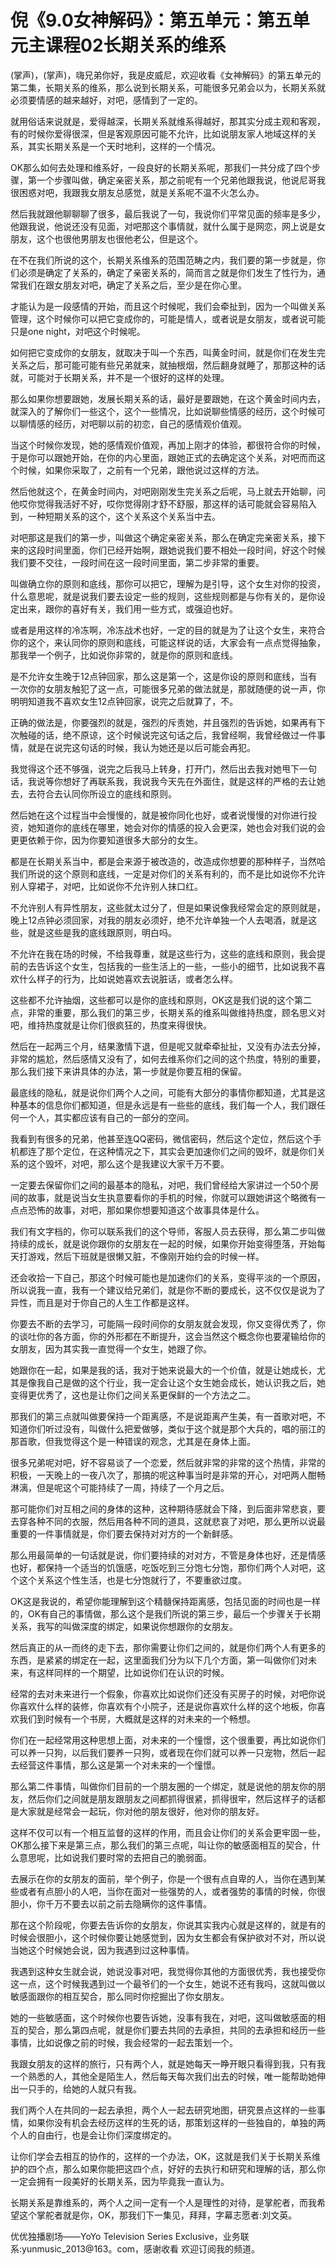 # 倪《9.0女神解码》：第五单元：第五单元主课程02长期关系的维系

(掌声)，(掌声)，嗨兄弟你好，我是皮威尼，欢迎收看《女神解码》的第五单元的第二集，长期关系的维系，那么说到长期关系，可能很多兄弟会以为，长期关系就必须要情感的越来越好，对吧，感情到了一定的。

就用俗话来说就是，爱得越深，长期关系就维系得越好，那其实分成主观和客观，有的时候你爱得很深，但是客观原因可能不允许，比如说朋友家人地域这样的关系，其实长期关系是一个天时地利，这样的一个情况。

OK那么如何去处理和维系好，一段良好的长期关系呢，那我们一共分成了四个步骤，第一个步骤叫做，确定亲密关系，那之前呢有一个兄弟他跟我说，他说尼哥我很困惑对吧，我跟我女朋友总感觉，就是关系呢不温不火怎么办。

然后我就跟他聊聊聊了很多，最后我说了一句，我说你们平常见面的频率是多少，他跟我说，他说还没有见面，对吧那这个事情就，就什么属于是网恋，网上说是女朋友，这个也很他男朋友也很他老公，但是这个。

在不在我们所说的这个，长期关系维系的范围范畴之内，我们要的第一步就是，你们必须是确定了关系的，确定了亲密关系的，简而言之就是你们发生了性行为，通常我们在跟女朋友对吧，确定了关系之后，至少是在你心里。

才能认为是一段感情的开始，而且这个时候呢，我们会牵扯到，因为一个叫做关系管理，这个时候你可以把它变成你的，可能是情人，或者说是女朋友，或者说可能只是one night，对吧这个时候呢。

如何把它变成你的女朋友，就取决于叫一个东西，叫黄金时间，就是你们在发生完关系之后，那可能可能有些兄弟就来，就抽根烟，然后翻身就睡了，那那这种的话就，可能对于长期关系，并不是一个很好的这样的处理。

那么如果你想要跟她，发展长期关系的话，最好是要跟她，在这个黄金时间内去，就深入的了解你们一些这个，这个一些情况，比如说聊些情感的经历，这个时候可以聊情感的经历，对吧聊以前的初恋，自己的感情观价值观。

当这个时候你发现，她的感情观价值观，再加上刚才的体验，都很符合你的时候，于是你可以跟她开始，在你的内心里面，跟她正式的去确定这个关系，对吧而而这个时候，如果你采取了，之前有一个兄弟，跟他说过这样的方法。

然后他就这个，在黄金时间内，对吧刚刚发生完关系之后呢，马上就去开始聊，问他哎你觉得我活好不好，哎你觉得刚才舒不舒服，那这样的话可能就会容易陷入到，一种短期关系的这个，这个关系这个关系当中去。

对吧那这是我们的第一步，叫做这个确定亲密关系，那么在确定完亲密关系，接下来的这段时间里面，你们已经开始啊，跟她说我们要不相处一段时间，好这个时候我们要不交往，一段时间在这一段时间里面，第二步非常的重要。

叫做确立你的原则和底线，那你可以把它，理解为是引导，这个女生对你的投资，什么意思呢，就是说我们要去设定一些的规则，这些规则都是与你有关的，是你设定出来，跟你的喜好有关，我们用一些方式，或强迫也好。

或者是用这样的冷冻啊，冷冻战术也好，一定的目的就是为了让这个女生，来符合你的这个，来认同你的原则和底线，可能这样说的话，大家会有一点点觉得抽象，那我举一个例子，比如说你非常的，就是你的原则和底线。

是不允许女生晚于12点钟回家，那么这是第一个，这是你设的原则和底线，当有一次你的女朋友触犯了这一点，可能很多兄弟的做法就是，那就随便的说一声，你明明知道我不喜欢女生12点钟回家，说完之后就算了，不。

正确的做法是，你要强烈的就是，强烈的斥责她，并且强烈的告诉她，如果再有下次触碰的话，绝不原谅，这个时候说完这句话之后，我曾经啊，我曾经做过一件事情，就是在说完这句话的时候，我认为她还是以后可能会再犯。

我觉得这个还不够强，说完之后我马上转身，打开门，然后出去我对她甩下一句话，我说等你想好了再联系我，我说我今天先在外面住，就是这样的严格的去让她去，去符合去认同你所设立的底线和原则。

然后她在这个过程当中会慢慢的，就是被你同化也好，或者说慢慢的对你进行投资，她知道你的底线在哪里，她会对你的情感的投入会更深，她也会对我们说的会更更依赖于你，因为你要知道很多大部分的女生。

都是在长期关系当中，都是会来源于被改造的，改造成你想要的那种样子，当然哈我们所说的这个原则和底线，一定是对你们的关系有利的，而不是比如说你不允许别人穿裙子，对吧，比如说你不允许别人抹口红。

不允许别人有异性朋友，这些就太过分了，但是如果说像我经常会定的原则就是，晚上12点钟必须回家，对我的朋友必须好，绝不允许单独一个人去喝酒，就是这些，就是这些是我的底线跟原则，明白吗。

不允许在我在场的时候，不给我尊重，就是这些行为，这些的底线和原则，我会提前的去告诉这个女生，包括我的一些生活上的一些，一些小的细节，比如说我不喜欢什么样子的行为，比如说她喜欢去说脏话，或者怎么样。

这些都不允许抽烟，这些都可以是你的底线和原则，OK这是我们说的这个第二点，非常的重要，那么我们的第三步，长期关系的维系叫做维持热度，顾名思义对吧，维持热度就是让你们很疯狂的，热度来得很快。

然后在一起两三个月，结果激情下退，但是呢又就牵牵扯扯，又没有办法去分掉，非常的尴尬，然后感情又没有了，如何去维系你们之间的这个热度，特别的重要，那么我们接下来讲具体的办法，第一步就是你要互相的保留。

最底线的隐私，就是说你们两个人之间，可能有大部分的事情你都知道，尤其是这种基本的信息你们都知道，但是永远是有一些些的底线，我们每一个人，我们跟任何一个人，其实都应该有自己的一部分的空间。

我看到有很多的兄弟，他甚至连QQ密码，微信密码，然后这个定位，然后这个手机都连了那个定位，在这种情况之下，其实会更加速你们之间的毁坏，就是你们关系的这个毁坏，对吧，那么这个是我建议大家千万不要。

一定要去保留你们之间的最基本的隐私，对吧，我们曾经给大家讲过一个50个房间的故事，就是说当女生执意要看你的手机的时候，你就可以跟她讲这个略微有一点点恐怖的故事，对吧，那如果你想要知道这个故事具体是什么。

我们有文字档的，你可以联系我们的这个导师，客服人员去获得，那么第二步叫做持续的成长，就是说你跟你的女朋友在一起的时候，如果你开始变得堕落，开始每天打游戏，然后下班就是很懒又脏，不像刚开始约会的时候一样。

还会收拾一下自己，那这个时候可能也是加速你们的关系，变得平淡的一个原因，所以说我一直，我有一个建议给兄弟们，就是你不断的要成长，这不仅仅是说为了异性，而且是对于你自己的人生工作都是这样。

你要去不断的去学习，可能隔一段时间你的女朋友就会发现，你又变得优秀了，你的谈吐你的各方面，你的外形都在不断提升，这会当然这个概念你也要灌输给你的女朋友，因为其实我一直觉得一个女生，她跟了你。

她跟你在一起，如果是我的话，我对于她来说最大的一个价值，就是让她成长，尤其是像我自己是做的这个行业，我一定会让这个女生她会成长，她认识我之后，她变得更优秀了，这也是让你们之间关系更保鲜的一个方法之二。

那我们的第三点就叫做要保持一个距离感，不是说距离产生美，有一首歌对吧，不知道你们听过没有，叫做什么把爱做够，类似于这个就是那个大兵的，唱的丽江的那首歌，但我觉得这个是一种错误的观念，尤其是在身体上面。

很多兄弟呢对吧，好不容易谈了一个恋爱，然后就非常的非常的这个热情，非常的积极，一天晚上的一夜八次了，那搞的呢这种事当时是非常的开心，对吧两人酣畅淋漓，但是呢这个可能持续了一周，持续了一个月之后。

那可能你们对互相之间的身体的这种，这种期待感就会下降，到后面非常悲哀，要去穿各种不同的衣服，然后用各种不同的道具，这就悲哀了对吧，那么更所以说最重要的一件事情就是，你们要去保持对对方的一个新鲜感。

那么用最简单的一句话就是说，你们要持续的对对方，不管是身体也好，还是情感也好，都保持一个适当的饥饿感，吃饭吃到三分饱七分饱，那你们两个人对吧，这个这个关系这个性生活，也是七分饱就行了，不要重欲过度。

OK这是我说的，希望你能理解到这个精髓保持距离感，包括见面的时间也是一样的，OK有自己的事情做，那么这个是我们所说的第三步，最后一个步骤关于长期关系，我写的叫做深度的绑定，如果说你想跟你的女朋友。

然后真正的从一而终的走下去，那你需要让你们之间的，就是你们两个人有更多的东西，是紧紧的绑定在一起，这里面我们分为以下几个方面，第一叫做你们对未来，有这样同样的一个期望，比如说你们在认识的时候。

经常的去对未来进行一个假象，你喜欢比如说你们还没有买房子的时候，对吧你说你喜欢什么样的装修，你喜欢有个小院子，还是说你喜欢什么样的这个地板，你喜欢我们到时候有一个书房，大概就是这样的对未来的一个畅想。

你们在一起经常用这种思想上面，对未来的一个憧憬，这个很重要，再比如说你们可以养一只狗，以后我们要养一只狗，或者现在你们就可以养一只宠物，然后一起去经营这件事情，那么这是第一个对未来的一个憧憬。

那么第二件事情，叫做你们目前的一个朋友圈的一个绑定，就是说他的朋友你的朋友，然后你们之间就是朋友跟朋友之间都抓得很紧，抓得很牢，然后这样子的话都是大家就是经常会一起玩，你对他的朋友很好，他对你的朋友好。

这样不仅可以有一个相互监督的这样的作用，而且会让你们的关系会更牢固一些，OK那么接下来是第三点，那么我们的第三点呢，叫让你的敏感面相互的契合，什么意思呢，比如说我们要时常的去把自己的脆弱面。

去展示在你的女朋友的面前，举个例子，你是一个很有点自卑的人，当你在遇到某些或者有点胆小的人吧，当你在面对一些强势的人，或者强势的事情的时候，你很胆小，你千万不要去以前之前去隐瞒你的这件事情。

那在这个阶段呢，你要去告诉你的女朋友，你说其实我内心就是这样的，就是有的时候会很胆小，这个时候你要让她感觉到，因为女生都会有保护欲对不对，所以说当她这个时候她会说，因为我遇到过这种事情。

我遇到这种女生就会说，她说没事对吧，我觉得你其他的方面很优秀，我也接受你这一点，这个时候我遇到过一个最爷们的一个女生，她说不还有我吗，这就叫做以敏感面跟你的相互契合，那么同时你挖掘出了你女朋友。

她的一些敏感面，这个时候你也要告诉她，没事有我在，对吧，这叫做敏感面的相互的契合，那么第四点呢，就是你们要去共同的去承担，共同的去承担和经历一些事情，比如说像之前的时候，我会经常的一起去策划一个。

我跟女朋友的这样的旅行，只有两个人，就是她每天一睁开眼只看得到我，只有我一个熟悉的人，其他全是陌生人，然后每天每次我们出去的时候，唯一能帮助她伸出一只手的，给她的人就只有我。

我们两个人在共同的一起去承担，两个人一起去研究地图，研究景点这样的一些事情，如果你没有机会去经历这样的生死的话，那策划这样的一些独自的，单独的两个人的自由行，也是会让你们深度绑定的。

让你们学会去相互的协作的，这样的一个办法，OK，这就是我们关于长期关系维护的四个点，那么如果你能把这四个点，好好的去执行和研究和理解的话，那么你一定会拥有一段美好的长期关系，因为毕竟我一直认为。

长期关系是靠维系的，两个人之间一定有一个人是理性的对待，是掌舵者，而我希望这个掌舵者就是你，OK，那我们下一集见，拜拜，字幕志愿者:刘文英。

优优独播剧场——YoYo Television Series Exclusive，业务联系:yunmusic_2013@163。com，感谢收看 欢迎订阅我的频道。

